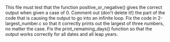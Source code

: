 This file must test that the function positive_or_negative() gives the correct output when given a case of 0.
Comment out (don’t delete it!) the part of the code that is causing the output to go into an infinite loop.
Fix the code in 2-largest_number.c so that it correctly prints out the largest of three numbers, no matter the case.
Fix the print_remaining_days() function so that the output works correctly for all dates and all leap years.
